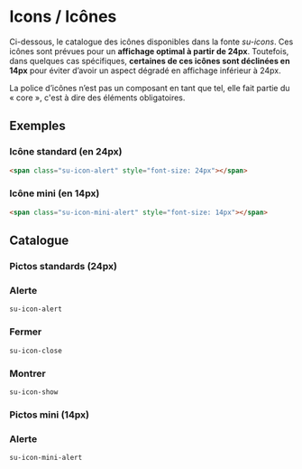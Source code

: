 # Icons / Icônes

Ci-dessous, le catalogue des icônes disponibles dans la fonte *su-icons*. Ces icônes sont prévues pour un **affichage optimal à partir de 24px**. Toutefois, dans quelques cas spécifiques, **certaines de ces icônes sont déclinées en 14px** pour éviter d’avoir un aspect dégradé en affichage inférieur à 24px.

<div class="alerte su-margin-top-xl">
	<p>La police d’icônes n’est pas un composant en tant que tel, elle fait partie du «&nbsp;core&nbsp;», c'est à dire des éléments obligatoires.</p>
</div>

<!-- STORY -->

## Exemples

### Icône standard (en 24px) 
```html
<span class="su-icon-alert" style="font-size: 24px"></span>
```
<span class="su-icon-alert" style="font-size: 24px"></span>

### Icône mini (en 14px) 
```html
<span class="su-icon-mini-alert" style="font-size: 14px"></span>
```
<span class="su-icon-mini-alert" style="font-size: 14px"></span>

## Catalogue

### Pictos standards (24px)

<div class="catalogue-icones">
	<div class="icone">
		<h3>Alerte</h3>
		<code>su-icon-alert</code>
		<div><span class="su-icon-alert"></span></div>
	</div>
	<div class="icone">
		<h3>Fermer</h3>
		<code>su-icon-close</code>
		<div><span class="su-icon-close"></span></div>
	</div>
	<div class="icone">
		<h3>Montrer</h3>
		<code>su-icon-show</code>
		<div><span class="su-icon-show"></span></div>
	</div>
</div>

### Pictos mini (14px)

<div class="catalogue-icones">
	<div class="icone">
		<h3>Alerte</h3>
		<code>su-icon-mini-alert</code>
		<div><span class="su-icon-mini-alert"></span></div>
	</div>
</div>
